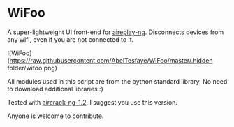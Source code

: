 # WiFoo

A super-lightweight UI front-end for [aireplay-ng](https://www.aircrack-ng.org/doku.php?id=aireplay-ng). Disconnects devices from any wifi, even if you are not connected to it.

![WiFoo](https://raw.githubusercontent.com/AbelTesfaye/WiFoo/master/.hidden folder/wifoo.png)



All modules used in this script are from the python standard library. No need to download additional libraries :)

Tested with [aircrack-ng-1.2](http://download.aircrack-ng.org/aircrack-ng-1.2.tar.gz). I suggest you use this version.


Anyone is welcome to contribute.
